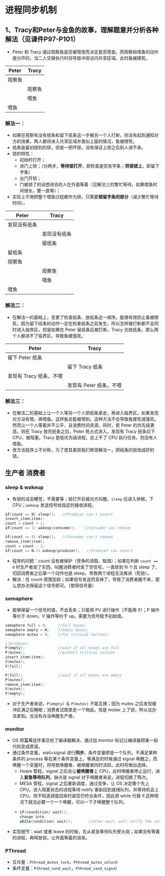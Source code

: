 # 进程同步机制

## 1、Tracy和Peter与金鱼的故事，理解题意并分析各种解法（见课件P97-P101）

- Peter 和 Tracy 通过观察鱼是否被喂饱而决定是否喂食。而观察和喂鱼的动作是分开的，当二人交替执行时将导致冲突访问共享区域。此时鱼被撑死。

| Peter  | Tracy  |
| ------ | ------ |
| 观察鱼 |        |
|        | 观察鱼 |
|        | 喂鱼   |
| 喂鱼   |        |

### 解法一：
- 如果在观察有没有纸条和留下纸条这一步被另一个人打断，则没有起到通知对方的效果，两人都将进入共享区域并类似上面的情况，鱼被撑死。
- 纸条是最初级别的锁，但是一把坏锁，没有保证上锁之后别人进不来。
- 锁的特性：
   - 初始时打开；
   - 进门上锁；（分两步，**等待锁打开**，即检查是否有字条；**将锁锁上**，即留下字条）
   - 出门开锁；
   - 门被锁了的话想进去的人在外面等着（见解法三的繁忙等待，如果喂鱼时间很长，要一直等）；
- 实际上不用把整个喂鱼过程都作为锁，只需要**锁留字条的部分**（减少繁忙等待时间）。

| Peter        | Tracy        |
| ------------ | ------------ |
| 发现没有纸条 |              |
|              | 发现没有纸条 |
|              | 留纸条       |
| 留纸条       |              |
| 观察鱼       |              |
|              | 观察鱼       |
|              | 喂鱼         |
| 喂鱼         |              |

### 解法二：
- 在解法一的基础上，变更了检查纸条、放纸条这一顺序。能够有效防止鱼被撑死，因为留下纸条的动作一定在检查纸条之前发生。所以怎样被打断都不会同时进入临界区。但是如果在 Peter 留纸条后被打断，Tracy 也放纸条，那么两个人都进不了临界区，导致鱼被饿死。

| Peter                   | Tracy                   |
| ----------------------- | ----------------------- |
| 留下 Peter 纸条         |                         |
|                         | 留下 Tracy 纸条         |
| 发现有 Tracy 纸条，不喂 |                         |
|                         | 发现有 Peter 纸条，不喂 |

### 解法三：
- 在解法二的基础上让一个人等另一个人把纸条拿走，再进入临界区。如果发现对方没有喂，再喂鱼。这样鱼总能被喂到。这种方法不会导致鱼撑死或饿死。然而让一个人等着并不公平，且浪费时间资源。同时，若 Peter 的优先级更高，则在 Tracy 放完纸条之后，Peter 抢占式进入。发现有 Tracy 纸条后下 CPU，被阻塞。Tracy 是低优先级进程，总上不了 CPU 执行任务。则没有人喂鱼。
- 改方法程序上不对称，为了使其美观我们修改解法一，把纸条的锁改成好的锁。

## 生产者 消费者
### sleep & wakeup
- 有锁的话去睡觉，不需要等；锁打开后被对方叫醒。`sleep` 后进入休眠，下 CPU；`wakeup` 发送信号给指定的接收进程。
```C
if(count == N) sleep();   //Producer can't insert
insert_item(item);
count = count + 1;
if(count == 1) wakeup(consumer);    //Consumer can remove

if(count == 0) sleep();   //Consumer can't remove
remove_item(item);
count = count - 1;
if(count == N-1) wakeup(producer);   //Producer can insert
```
- 程序的问题：count 没有被保护（竞争的读取、赋值）；如果在判断 `count == 0` 时生产者放了东西，叫醒消费者时发了空信号。一直放到 N 个且 sleep 了，切回消费者之后第一个动作也是 sleep。导致两个进程无法推进（死锁）。
- 解决：在 count 周围加锁；如果信号发送而丢掉了，导致了消费者醒不来，那么想办法保留这个信号即可。（使用信号量）

### semaphore
- 能够保留一个信号的值，不会丢失；只能用 PV 进行操作（不能用 if）；P 操作等价于 down，V 操作等价于 up。需要为信号赋予初始值。
```C
semaphore full = 0;     //full boxes;
semaphore empty = N;    //empty boxes;
semaphore mutex = 0;    //for critical section;

//producer:
P(empty);               //wait if all boxes are full
P(mutex);               //protect critical section
insert_item(item);
V(mutex);
V(full);

P(full);                //wait if all boxes are empty
P(mutex);
remove_item(item);
V(mutex);
V(empty);
```
- 对于生产者来说，`P(empty)` 与 `P(mutex)` 不能互换；因为 mutex 之后发现缓冲区满之后睡眠；消费者试图拿走一个物品，但是 mutex 上了锁，所以没办法拿到。也没有办法唤醒生产者。

### monitor
- OS 把**互斥**这件事交给了编译器解决，通过加 monitor 标记让编译器把某一段代码变成原语。
- 通过条件变量，wait+signal 进行**同步**。条件变量即是一个队列，不满足某种条件的 process 等在某个条件变量上。等满足的时候通过 signal 唤醒之。而唤醒一个变量时，将导致唤醒者、被唤醒者同时活跃。此时将做出选择。
   - Hoare 管程，signal 之后总让**被唤醒者**上 CPU，此时唤醒者停止运行，进入**紧急等待队列**。缺点是 signal 对于唤醒者来说，进程切换了两次。
   - MESA 管程，signal 之后重新调度，通过竞争，让 OS 决定哪个先上 CPU。进入阻塞状态的进程等待 notify 重新回到就绪队列，并等待机会上 CPU。但不知道调度回来时是否仍符合条件，因此用 while 代替 if.这种情况下就没必要一个一个唤醒，可以一下子唤醒整个队列。
   - ```C
     if(coundition) wait();
     change into:
     while(condition) wait();       //after wait, will verify the condition again
     ```
- 实现细节：wait 或者 leave 的时候，先从紧急等待队列里头挑；如果没有等着的进程，再释放锁，让外面等着的进来。

### PThread
- 互斥量：`Pthread_mutex_lock`，`Pthread_mutex_unlock`
- 条件变量：`Pthread_cond_wait`，`Pthread_cond_signal`
